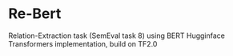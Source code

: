 # Re-Bert

Relation-Extraction task (SemEval task 8) using BERT Hugginface Transformers implementation, build on TF2.0
